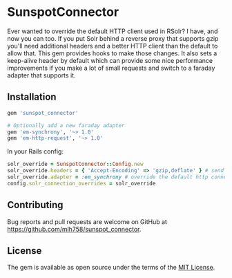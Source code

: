# SunspotConnector

Ever wanted to override the default HTTP client used in RSolr? I have, and now you can too. If you put
Solr behind a reverse proxy that supports gzip you'll need additional headers and a better HTTP client
than the default to allow that. This gem provides hooks to make those changes. It also sets a keep-alive
header by default which can provide some nice performance improvements if you make a lot of small requests
and switch to a faraday adapter that supports it.

## Installation

```ruby
gem 'sunspot_connector'

# Optionally add a new faraday adapter
gem 'em-synchrony', '~> 1.0'
gem 'em-http-request', '~> 1.0'
```

In your Rails config:

```ruby
solr_override = SunspotConnector::Config.new
solr_override.headers = { 'Accept-Encoding' => 'gzip,deflate' } # send some extra headers with every request
solr_override.adapter = :em_synchrony # override the default http connector, any faraday adapter should do
config.solr_connection_overrides = solr_override
```

## Contributing

Bug reports and pull requests are welcome on GitHub at https://github.com/mlh758/sunspot_connector.


## License

The gem is available as open source under the terms of the [MIT License](https://opensource.org/licenses/MIT).
